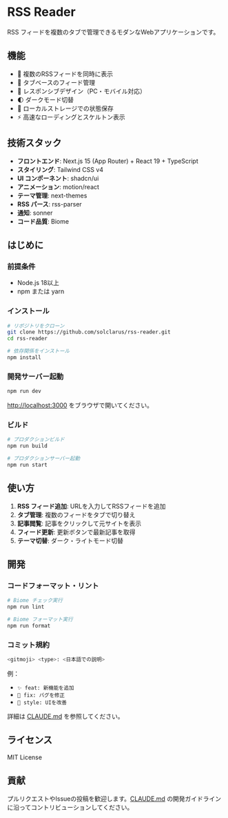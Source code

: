 # RSS Reader

RSS フィードを複数のタブで管理できるモダンなWebアプリケーションです。

## 機能

- 📖 複数のRSSフィードを同時に表示
- 🔄 タブベースのフィード管理
- 📱 レスポンシブデザイン（PC・モバイル対応）
- 🌓 ダークモード切替
- 💾 ローカルストレージでの状態保存
- ⚡ 高速なローディングとスケルトン表示

## 技術スタック

- **フロントエンド**: Next.js 15 (App Router) + React 19 + TypeScript
- **スタイリング**: Tailwind CSS v4
- **UI コンポーネント**: shadcn/ui
- **アニメーション**: motion/react
- **テーマ管理**: next-themes
- **RSS パース**: rss-parser
- **通知**: sonner
- **コード品質**: Biome

## はじめに

### 前提条件

- Node.js 18以上
- npm または yarn

### インストール

```bash
# リポジトリをクローン
git clone https://github.com/solclarus/rss-reader.git
cd rss-reader

# 依存関係をインストール
npm install
```

### 開発サーバー起動

```bash
npm run dev
```

[http://localhost:3000](http://localhost:3000) をブラウザで開いてください。

### ビルド

```bash
# プロダクションビルド
npm run build

# プロダクションサーバー起動  
npm run start
```

## 使い方

1. **RSS フィード追加**: URLを入力してRSSフィードを追加
2. **タブ管理**: 複数のフィードをタブで切り替え
3. **記事閲覧**: 記事をクリックして元サイトを表示
4. **フィード更新**: 更新ボタンで最新記事を取得
5. **テーマ切替**: ダーク・ライトモード切替

## 開発

### コードフォーマット・リント

```bash
# Biome チェック実行
npm run lint

# Biome フォーマット実行
npm run format
```

### コミット規約

```bash
<gitmoji> <type>: <日本語での説明>
```

例：
- `✨ feat: 新機能を追加`
- `🐛 fix: バグを修正`
- `💄 style: UIを改善`

詳細は [CLAUDE.md](./CLAUDE.md) を参照してください。

## ライセンス

MIT License

## 貢献

プルリクエストやIssueの投稿を歓迎します。[CLAUDE.md](./CLAUDE.md) の開発ガイドラインに沿ってコントリビューションしてください。